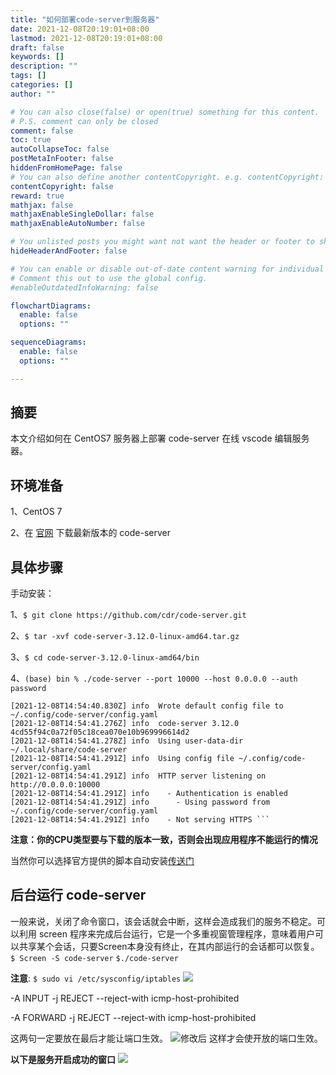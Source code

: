 ```yaml
---
title: "如何部署code-server到服务器"
date: 2021-12-08T20:19:01+08:00
lastmod: 2021-12-08T20:19:01+08:00
draft: false
keywords: []
description: ""
tags: []
categories: []
author: ""

# You can also close(false) or open(true) something for this content.
# P.S. comment can only be closed
comment: false
toc: true
autoCollapseToc: false
postMetaInFooter: false
hiddenFromHomePage: false
# You can also define another contentCopyright. e.g. contentCopyright: "This is another copyright."
contentCopyright: false
reward: true
mathjax: false
mathjaxEnableSingleDollar: false
mathjaxEnableAutoNumber: false

# You unlisted posts you might want not want the header or footer to show
hideHeaderAndFooter: false

# You can enable or disable out-of-date content warning for individual post.
# Comment this out to use the global config.
#enableOutdatedInfoWarning: false

flowchartDiagrams:
  enable: false
  options: ""

sequenceDiagrams: 
  enable: false
  options: ""

---
```


<!--more-->
## 摘要
本文介绍如何在 CentOS7 服务器上部署 code-server 在线 vscode 编辑服务器。

## 环境准备
1、CentOS 7

2、在 [官网](https://coder.com/docs/code-server/latest) 下载最新版本的 code-server

## 具体步骤
手动安装：

1、```$ git clone https://github.com/cdr/code-server.git ```

2、```$ tar -xvf code-server-3.12.0-linux-amd64.tar.gz ```

3、```$ cd code-server-3.12.0-linux-amd64/bin ```

4、```(base) bin % ./code-server --port 10000 --host 0.0.0.0 --auth password```

```shell
[2021-12-08T14:54:40.830Z] info  Wrote default config file to ~/.config/code-server/config.yaml
[2021-12-08T14:54:41.276Z] info  code-server 3.12.0 4cd55f94c0a72f05c18cea070e10b969996614d2
[2021-12-08T14:54:41.278Z] info  Using user-data-dir ~/.local/share/code-server
[2021-12-08T14:54:41.291Z] info  Using config file ~/.config/code-server/config.yaml
[2021-12-08T14:54:41.291Z] info  HTTP server listening on http://0.0.0.0:10000
[2021-12-08T14:54:41.291Z] info    - Authentication is enabled
[2021-12-08T14:54:41.291Z] info      - Using password from ~/.config/code-server/config.yaml
[2021-12-08T14:54:41.291Z] info    - Not serving HTTPS ```
```


**注意：你的CPU类型要与下载的版本一致，否则会出现应用程序不能运行的情况**

当然你可以选择官方提供的脚本自动安装[传送门](https://coder.com/docs/code-server/latest/install#installsh)
## 后台运行 code-server
一般来说，关闭了命令窗口，该会话就会中断，这样会造成我们的服务不稳定。可以利用 screen 程序来完成后台运行，它是一个多重视窗管理程序，意味着用户可以共享某个会话，只要Screen本身没有终止，在其内部运行的会话都可以恢复。
```$ Screen -S code-server```
 ```$./code-server ```

**注意**:
```$ sudo vi /etc/sysconfig/iptables```
<img src="https://cdn.jsdelivr.net/gh/George-Gou/PictureBed@master/2022/202112090032023.png"/>

-A INPUT -j REJECT --reject-with icmp-host-prohibited

-A FORWARD -j REJECT --reject-with icmp-host-prohibited

这两句一定要放在最后才能让端口生效。
![修改后](https://cdn.jsdelivr.net/gh/George-Gou/PictureBed@master/2022/202112091558315.png)
这样才会使开放的端口生效。

**以下是服务开启成功的窗口**
<img src="https://cdn.jsdelivr.net/gh/George-Gou/PictureBed@master/2022/202112091308587.png"/>
